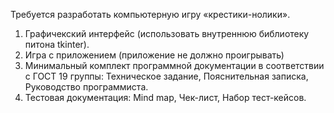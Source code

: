 Требуется разработать компьютерную игру «крестики-нолики».

1) Графичекский интерфейс (использовать внутреннюю библиотеку питона tkinter).
2) Игра с приложением (приложение не должно проигрывать)
3) Минимальный комплект программной документации в соответствии с ГОСТ 19 группы: Техническое задание, Пояснительная записка, Руководство программиста.
4) Тестовая документация: Mind map, Чек-лист, Набор тест-кейсов.
